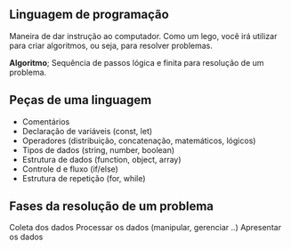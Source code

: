 ## Linguagem de programação

Maneira de dar instrução ao computador.
Como um lego, você irá utilizar para criar algoritmos, ou seja, para resolver problemas.

**Algoritmo**; Sequência de passos lógica e finita para resolução de um problema.

## Peças de uma linguagem
- Comentários
- Declaração  de variáveis (const, let)
- Operadores (distribuição, concatenação, matemáticos, lógicos)
- Tipos de dados (string, number, boolean)
- Estrutura de dados (function, object, array)
- Controle d e fluxo (if/else)
- Estrutura de repetição (for, while)

## Fases da resolução de um problema

Coleta dos dados
Processar os dados (manipular, gerenciar ..)
Apresentar os dados